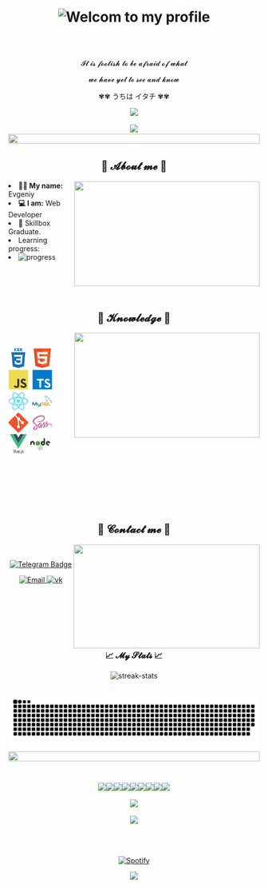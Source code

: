  <h1 align="center"><img src="https://c.tenor.com/4f8BH8nt1OYAAAAC/tenor.gif" height="155" width="650" alt="Welcom to my profile">
 </h1>
 <br>
 <div id="header" align="center">
 <!-- <img src="https://i.postimg.cc/ydQxr0Xp/download.gif" width=450  height=175 syle="display: block; margin: 0 auto" alt="сoding"/> -->
 </br>
  <p>𝓘𝓽 𝓲𝓼 𝓯𝓸𝓸𝓵𝓲𝓼𝓱 𝓽𝓸 𝓫𝓮 𝓪𝓯𝓻𝓪𝓲𝓭 𝓸𝓯 𝔀𝓱𝓪𝓽</p>
  <p>𝔀𝓮 𝓱𝓪𝓿𝓮 𝔂𝓮𝓽 𝓽𝓸 𝓼𝓮𝓮 𝓪𝓷𝓭 𝓴𝓷𝓸𝔀</p>
  <p> ✾✾ うちは イタチ ✾✾ </p>
  
  <p>
  <a href="https://count.getloli.com/"><img src="https://count.getloli.com/get/@:evgeny-ai"></a>
</p>
 </div>
 
 <p align="center">
<img src="https://raw.githubusercontent.com/trinib/trinib/a5f17399d881c5651a89bfe4a621014b08346cf0/images/marquee.svg">

 <!--📏LINE-->
<img src="https://i.imgur.com/dBaSKWF.gif" height="20" width="100%">

<div> 
<h2 align="center"> 🐾 𝓐𝓫𝓸𝓾𝓽 𝓶𝓮 🐾 </h2>
<div align="centr">
<img src="https://media1.tenor.com/m/naR85rQtmLsAAAAC/code-secret.gif" align="right" width=372 height=210>
</div> 
<li><b>👨‍💻 My name:</b> Evgeniy</li>
<li><b>💻 I am:</b> Web Developer</li>
<li>📖 Skillbox Graduate.</li>
<li>Learning progress:</li>
<li><img src="https://progress-bar.dev/100/" alt="progress"></li>
<br><br><br>
</div>

<div>
<h2 align="center" style="margin-top: 50px">📇 𝓚𝓷𝓸𝔀𝓵𝓮𝓭𝓰𝓮 📇</h2>
    <div align="center">
    <img src=https://camo.githubusercontent.com/7de37139d0b4c1ce40865e799b446c0e963a3dd8fb68d239707237c40604fa3d/68747470733a2f2f63646e2e6472696262626c652e636f6d2f75736572732f3733303730332f73637265656e73686f74732f363538313234332f6176656e746f2e676966 align="right" width=372 height=210>
    </div>
    </div>
    <div>
    <br>
    <p align="centr"><img src="https://github.com/devicons/devicon/blob/master/icons/css3/css3-plain-wordmark.svg"  title="CSS3" alt="CSS" width="40" height="40"/>&nbsp; 
    <img src="https://github.com/devicons/devicon/blob/master/icons/html5/html5-original.svg" title="HTML5" alt="HTML" width="40" height="40"/>&nbsp;
     <img src="https://github.com/devicons/devicon/blob/master/icons/javascript/javascript-original.svg" title="JavaScript" alt="JavaScript" width="40" height="40"/>&nbsp;
     <img src="https://github.com/devicons/devicon/blob/master/icons/typescript/typescript-original.svg" title="TypeScript" alt="TypeScript" width="40" height="40"/>&nbsp;
     <img src="https://github.com/devicons/devicon/blob/master/icons/react/react-original.svg" title="React" alt="React" width="40" height="40"/>&nbsp;
     <img src="https://github.com/devicons/devicon/blob/master/icons/mysql/mysql-original-wordmark.svg" title="MySQL"  alt="MySQL" width="40" height="40"/>&nbsp;
     <img src="https://github.com/devicons/devicon/blob/master/icons/git/git-original.svg" title="Git" **alt="Git" width="40" height="40"/>&nbsp;
     <img src="https://github.com/devicons/devicon/blob/master/icons/sass/sass-original.svg"  title="SASS" alt="SASS" width="40" height="40"/>&nbsp;
     <img src="https://raw.githubusercontent.com/devicons/devicon/master/icons/vuejs/vuejs-original-wordmark.svg" title="vuejs" width="40" height="40"/>
     <img src="https://raw.githubusercontent.com/devicons/devicon/master/icons/nodejs/nodejs-original-wordmark.svg" alt="nodejs" style="max-width: 100%;" width="40" height="40">
     <br><br><br><br><br><br>
     </p>
     </div>
    
<h2 align="center" style="margin-top: 50px">📝  𝓒𝓸𝓷𝓽𝓪𝓬𝓽 𝓶𝓮  📝</h2>
     <div align="center">
     <img src="https://c.tenor.com/cwoN93BINOMAAAAC/tenor.gif" align="right" width="373.5px" height="208.5px">
    <br>
    <p align="center"><a href="https://t.me/Kurama009">
        <img src="https://img.shields.io/badge/-Kurama009-blue?style=flat&logo=Telegram&logoColor=white" alt="Telegram Badge"/>
      </a>
      <div id="badges" align="center">
     <a href="mailto:toshich25@mail.ru">
        <img src="https://img.shields.io/badge/@email-black?logoColor=white&style=for-the-badge" alt="Email"/>
      </a>
     <a href="https://vk.com/walkingdead05">
        <img src="https://img.shields.io/badge/-Vkontakte-003f5c?style=for-the-badge&logo=Vk" alt="vk"/>
      </a>
      </p>
      <br><br><br><br>
    </div>
    <p>

<h3 align="center" style="margin-top: 50px">📈  𝓜𝔂 𝓢𝓽𝓪𝓽𝓼 📈 </h3>
<div align="center">
  <img src="http://github-readme-streak-stats.herokuapp.com?user=Evgeny-ai&theme=transparent&mode=weekly" title="streak-stats" **alt="streak-stats" height=165/>
</div>

<!-- Snake -->
<div align="center" style="margin-top: 30px">
<picture>
  <source media="(prefers-color-scheme: dark)" srcset="https://raw.githubusercontent.com/platane/platane/output/github-contribution-grid-snake-dark.svg">
  <source media="(prefers-color-scheme: light)" srcset="https://raw.githubusercontent.com/platane/platane/output/github-contribution-grid-snake.svg">
  <img alt="github contribution grid snake animation" src="https://raw.githubusercontent.com/platane/platane/output/github-contribution-grid-snake.svg">
</picture>
<br/>
</div>
 <!--📏LINE-->
<img src="https://i.imgur.com/dBaSKWF.gif" height="20" width="100%">

<!-- thanks to Trinib for the idea https://github.com/trinib -->
<!--🍷WINEEMOJI / 🌐WEBSITE: https://github.com/seanprashad/slackmoji/ -->
<p align="center" style="margin-top: 40px">
<img src="https://github.com/seanprashad/slackmoji/blob/master/emoji/blob/blob-wine-gif.gif" width="30"><img src="https://github.com/seanprashad/slackmoji/blob/master/emoji/blob/blob-wine-gif.gif" width="30"><img src="https://github.com/seanprashad/slackmoji/blob/master/emoji/blob/blob-wine-gif.gif" width="30"><img src="https://github.com/seanprashad/slackmoji/blob/master/emoji/blob/blob-wine-gif.gif" width="30"><img src="https://github.com/seanprashad/slackmoji/blob/master/emoji/blob/blob-wine-gif.gif" width="30"><img src="https://github.com/seanprashad/slackmoji/blob/master/emoji/blob/blob-wine-gif.gif" width="30"><img src="https://github.com/seanprashad/slackmoji/blob/master/emoji/blob/blob-wine-gif.gif" width="30"><img src="https://github.com/seanprashad/slackmoji/blob/master/emoji/blob/blob-wine-gif.gif" width="30"><img src="https://github.com/seanprashad/slackmoji/blob/master/emoji/blob/blob-wine-gif.gif" width="30">

<!--💬🃏QUOTESCARD / 🌐WEBSITE: https://github.com/PiyushSuthar/github-readme-quotes#Demo & https://github.com/cheehwatang/github-readme-daily-quotes & https://github.com/shravan20/github-readme-quotes -->
<p align="center">
<img src="https://quotes-github-readme.vercel.app/api?theme=merko&border=true">
<p align="center">
<img src="https://github-readme-daily-quotes-trinib.vercel.app/api?theme=merko&category=programming&border=true&border_color=bdf259&border_width=3&border_radius=40&font=new_rocker"><br><br>

  &nbsp;<div align="center">
  [![Spotify](https://novatorem.vercel.app/api/spotify?background_color=0d1117&border_color=ffffff)](https://open.spotify.com/user/omnitenebris)
</div>

 <p align="center">
  <img src="https://capsule-render.vercel.app/api?type=waving&color=gradient&height=60&section=footer"/>
</p>
